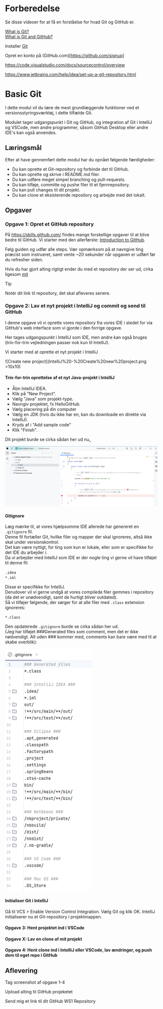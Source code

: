 # Forberedelse

Se disse videoer for at få en forståelse for hvad Git og GitHub er.

[What is Git?](https://www.youtube.com/watch?v=2ReR1YJrNOM)\
[What is Git and GitHub?](https://www.youtube.com/watch?v=QzvA7r-WndM)

Installer [Git](https://git-scm.com/downloads)

Opret en konto på (GitHub.com)[https://github.com/signup]

https://code.visualstudio.com/docs/sourcecontrol/overview

https://www.jetbrains.com/help/idea/set-up-a-git-repository.html

# Basic Git

I dette modul vil du lære de mest grundlæggende funktioner ved et versionsstyringsværktøj, i dette tilfælde Git.

Modulet tager udgangspunkt i Git og GitHub, og integration af Git i IntelliJ og VSCode, men andre programmer, såsom GitHub Desktop eller andre IDE's kan også anvendes.

## Læringsmål

Efter at have gennemført dette modul har du opnået følgende færdigheder:

- Du kan oprette et Git-repository og forbinde det til GitHub.
- Du kan oprette og skrive i README.md filer.
- Du kan udføre meget simpel branching og pull-requests.
- Du kan tilføje, committe og pushe filer til et fjernrepository.
- Du kan pull changes til dit projekt.
- Du kan clone et eksisterende repository og arbejde med det lokalt.

## Opgaver

### Opgave 1: Opret et GitHub repository

På https://skills.github.com/ findes mange forskellige opgaver til at blive bedre til GitHub.
Vi starter med den allerførste: [Introduction to GitHub](https://github.com/skills/introduction-to-github).

Følg guiden og udfør alle steps. Vær opmærksom på at navngive ting præcist som instrueret, samt vente ~20 sekunder når opgaven er udført før du refresher siden.

Hvis du har gjort alting rigtigt ender du med et repository der ser ud, cirka ligesom [mit](https://github.com/MichaelViuff/skills-introduction-to-github)
> [!TIP]
> Notér dit link til repository, det skal afleveres senere.

### Opgave 2: Lav et nyt projekt i IntelliJ og commit og send til GitHub

I denne opgave vil vi oprette vores repository fra vores IDE i stedet for via GitHub's web interface som vi gjorde i den forrige opgave.

Her tages udgangspunkt i IntelliJ som IDE, men andre kan også bruges (trin-for-trin vejledningen passer nok kun til IntelliJ).

Vi starter med at oprette et nyt projekt i IntelliJ

![Create new project](IntelliJ%20-%20Create%20new%20project.png =10x10)

#### Trin-for-trin oprettelse af et nyt Java-projekt i IntelliJ
- Åbn IntelliJ IDEA.
- Klik på "New Project".
- Vælg "Java" som projekt-type.
- Navngiv projektet, fx HelloGitHub.
- Vælg placering på din computer
- Vælg en JDK (hvis du ikke har en, kan du downloade en direkte via IntelliJ).
- Kryds af i "Add sample code"
- Klik "Finish".


Dit projekt burde se cirka sådan her ud nu_

![Upon creation](IntelliJ%20-%20upon%20creation.png)

#### Gitignore
Læg mærke til, at vores hjælpsomme IDE allerede har genereret en `.gitignore` fil.  
Denne fil fortæller Git, hvilke filer og mapper der skal ignoreres, altså ikke skal under versionskontrol.  
Det kan være nyttigt, for ting som kun er lokale, eller som er specifikke for det IDE du arbejder i.  
Da vi arbejder med IntelliJ som IDE er der nogle ting vi gerne vil have tilføjet til denne fil:

`.idea`  
`*.iml`


Disse er specifikke for IntelliJ.\
Derudover vil vi gerne undgå at vores compilede filer gemmes i repository (da det er unødvendigt, samt de hurtigt bliver outdated).  
Så vi tilføjer følgende, der sørger for at alle filer med `.class` extension ignoreres:

`*.class`

Den opdaterede `.gitignore` burde se cirka sådan her ud.  
(Jeg har tilføjet ###Generated files som comment, men det er ikke nødvendigt. Alt uden ### kommer med, comments kan bare være med til at skabe overblik):

![GitIgnore](IntelliJ%20-%20gitignore.png)

#### Initialiser Git i IntelliJ
Gå til VCS > Enable Version Control Integration.
Vælg Git og klik OK.
IntelliJ initialiserer nu et Git-repository i projektmappen.



#### Opgave 3: Hent projektet ind i VSCode

#### Opgave X: Lav en clone af mit projekt

#### Opgave 4: Hent clone ind i IntelliJ eller VSCode, lav ændringer, og push dem til eget repo i GitHub

## Aflevering

Tag screenshot af opgave 1-4

Upload alting til GitHub projeketet

Send mig et link til dit GitHub WS1 Repository
